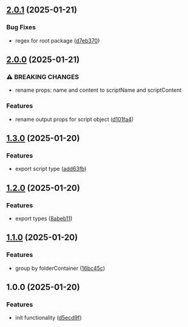 ## [2.0.1](https://github.com/rodbe-io/get-package-jsons/compare/v2.0.0...v2.0.1) (2025-01-21)


### Bug Fixes

* regex for root package ([d7eb370](https://github.com/rodbe-io/get-package-jsons/commit/d7eb370ce4c4b60dc0b65e6588cd7cf94a8d0655))

## [2.0.0](https://github.com/rodbe-io/get-package-jsons/compare/v1.3.0...v2.0.0) (2025-01-21)


### ⚠ BREAKING CHANGES

* rename props: name and content to scriptName and scriptContent

### Features

* rename output props for script object ([d101fa4](https://github.com/rodbe-io/get-package-jsons/commit/d101fa4cfe9f7f7fc51eb905f207c982d85d13f0))

## [1.3.0](https://github.com/rodbe-io/get-package-jsons/compare/v1.2.0...v1.3.0) (2025-01-20)


### Features

* export script type ([add63fb](https://github.com/rodbe-io/get-package-jsons/commit/add63fbc862e198aac2ddc00762e82db06367623))

## [1.2.0](https://github.com/rodbe-io/get-package-jsons/compare/v1.1.0...v1.2.0) (2025-01-20)


### Features

* export types ([8abeb11](https://github.com/rodbe-io/get-package-jsons/commit/8abeb1142db9c75484bbc33b03f8a65614b0db64))

## [1.1.0](https://github.com/rodbe-io/get-package-jsons/compare/v1.0.0...v1.1.0) (2025-01-20)


### Features

* group by folderContainer ([16bc45c](https://github.com/rodbe-io/get-package-jsons/commit/16bc45ce2f4896c4e07869ae54bd5f65184c7298))

## 1.0.0 (2025-01-20)


### Features

* init functionality ([d5ecd9f](https://github.com/rodbe-io/get-package-jsons/commit/d5ecd9f88f4c0cbf267f85036fd193aef7235bde))
